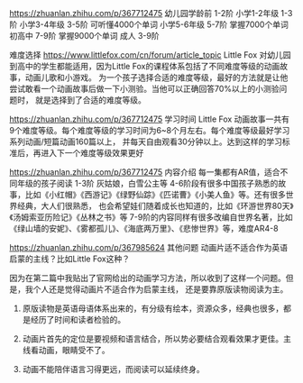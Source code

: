 

https://zhuanlan.zhihu.com/p/367712475
幼儿园学龄前 1-2阶
小学1-2年级 1-3阶
小学3-4年级 3-5阶 可听懂4000个单词
小学5-6年级 5-7阶 掌握7000个单词
初高中      7-9阶 掌握9000个单词
成人       3-9阶

难度选择
https://www.littlefox.com/cn/forum/article_topic
Little Fox 对幼儿园到高中的学生都能适用，因为Little Fox的课程体系包括了不同难度等级的动画故事，动画儿歌和小游戏。
为一个孩子选择合适的难度等级，最好的方法就是让他尝试敢看一个动画故事后做一下小测验。当他可以正确回答70%以上的小测验问题时，
就是选择到了合适的难度等级。

https://zhuanlan.zhihu.com/p/367712475
学习时间
Little Fox 动画故事一共有9个难度等级。每个难度等级的学习时间为6~8个月左右。每个难度等级最好学习系列动画/短篇动画160篇以上，
并每天自由观看30分钟以上。达到这样的学习标准后，再进入下一个难度等级效果更好


https://zhuanlan.zhihu.com/p/367712475
内容介绍   每一集都有AR值，适合不同年级的孩子阅读
1-3阶 灰姑娘，白雪公主等
4-6阶段有很多中国孩子熟悉的故事，比如《小红帽》《西游记》《绿野仙踪》《匹诺曹》《小美人鱼》等。还有很多世界经典，大人们很熟悉，
也会希望娃们随着成长也知道的，比如《环游世界80天》《汤姆索亚历险记》《丛林之书》等
7-9阶的内容同样有很多改编自世界名著，比如《绿山墙的安妮》、《雾都孤儿》、《海底两万里》、《悲惨世界》等，难度AR4-8


https://zhuanlan.zhihu.com/p/367985624
其他问题
动画片适不适合作为英语启蒙的主线？比如Little Fox这种？

因为在第二篇中我贴出了官网给出的动画学习方法，所以收到了这样一个问题。但是，我个人还是觉得动画片不适合作为启蒙主线，
 还是要靠原版读物阅读为主。

1. 原版读物是英语母语体系出来的，有分级有绘本，资源众多，经典也很多，都是经历了时间和读者检验的。

2. 动画片首先的定位是要视频和语言结合，所以势必要结合观看效果才更佳。主线看动画，眼睛受不了。

3. 动画不能陪伴语言习得更远，而阅读可以延续终身。


